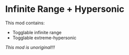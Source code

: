 # Infinite Range + Hypersonic
This mod contains:
* Togglable infinite range
* Togglable extreme-hypersonic

*This mod is unoriginal!!!*
